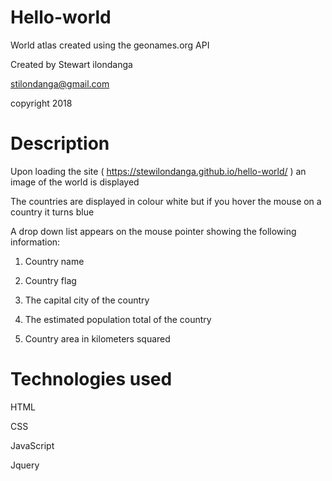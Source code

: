 # Hello-world
World atlas created using the geonames.org API

Created by Stewart ilondanga

stilondanga@gmail.com

copyright 2018

# Description

Upon loading the site ( https://stewilondanga.github.io/hello-world/ ) an image of the world is displayed

The countries are displayed in colour white but if you hover the mouse on a country it turns blue

A drop down list appears on the mouse pointer showing the following information:

1. Country name

2. Country flag

3. The capital city of the country

4. The estimated population total of the country

5. Country area in kilometers squared

# Technologies used
HTML

CSS

JavaScript

Jquery
